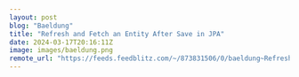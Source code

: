 ```yaml
---
layout: post
blog: "Baeldung"
title: "Refresh and Fetch an Entity After Save in JPA"
date: 2024-03-17T20:16:11Z
image: images/baeldung.png
remote_url: "https://feeds.feedblitz.com/~/873831506/0/baeldung~Refresh-and-Fetch-an-Entity-After-Save-in-JPA"
---
```

